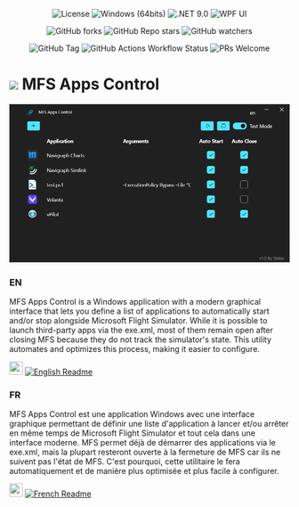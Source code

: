<!-- Badges -->
<p align="center">
  <img src="https://img.shields.io/badge/license-MIT-green" alt="License" />
  <img src="https://img.shields.io/badge/compatibility-Windows%20(64bits)-blue" alt="Windows (64bits)" />
  <img src="https://img.shields.io/badge/.NET-9.0-blueviolet" alt=".NET 9.0" />
  <img src="https://img.shields.io/badge/WPF-WPF%20UI-orange" alt="WPF UI" />
</p>
<p align="center">
  <img alt="GitHub forks" src="https://img.shields.io/github/forks/Stalex-CORP/MFSAppsControl?style=flat&color=white">
  <img alt="GitHub Repo stars" src="https://img.shields.io/github/stars/Stalex-CORP/MFSAppsControl?style=flat&color=white">  
  <img alt="GitHub watchers" src="https://img.shields.io/github/watchers/Stalex-CORP/MFSAppsControl?style=flat&color=white">
</p>
<p align="center">
  <img alt="GitHub Tag" src="https://img.shields.io/github/v/tag/Stalex-CORP/MFSAppsControl">
  <img alt="GitHub Actions Workflow Status" src="https://img.shields.io/github/actions/workflow/status/Stalex-CORP/MFSAppsControl/release.yml">
  <img src="https://img.shields.io/badge/Pull%20Requests-open-green" alt="PRs Welcome" />
</p>

# <img src="mfsappscontrol.ico" width="24"/> MFS Apps Control

<p align="center">
  <img src="preview-en.png" width="720" />
</p>

### EN
MFS Apps Control is a Windows application with a modern graphical interface that lets you define a list of applications to automatically start and/or stop alongside Microsoft Flight Simulator. While it is possible to launch third-party apps via the exe.xml, most of them remain open after closing MFS because they do not track the simulator's state. This utility automates and optimizes this process, making it easier to configure.

<img src="https://www.svgrepo.com/show/405643/flag-for-flag-united-kingdom.svg" height="24" width="24"> [![English Readme](https://img.shields.io/badge/clic_here_for_the_full_EN_readme-white.svg)](docs/README-en.md)

### FR
MFS Apps Control est une application Windows avec une interface graphique permettant de définir une liste d'application à lancer et/ou arrêter en même temps de Microsoft Flight Simulator et tout cela dans une interface moderne.
MFS permet déjà de démarrer des applications via le exe.xml, mais la plupart resteront ouverte à la fermeture de MFS car ils ne suivent pas l'état de MFS. C'est pourquoi, cette utilitaire le fera automatiquement et de manière plus optimisée et plus facile à configurer.

<img src="https://www.svgrepo.com/show/405485/flag-for-flag-france.svg" height="24" width="24"> [![French Readme](https://img.shields.io/badge/cliquez_ici_pour_le_readme_détaillé_FR-white.svg)](docs/README-fr.md)



